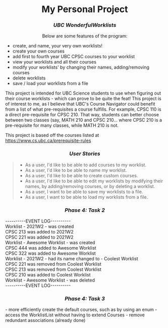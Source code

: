 
<h1 style="text-align:center">My Personal Project</h1>

<h3 style="text-align:center"> <em>UBC WonderfulWorklists</em></h3>

<center>Below are some features of the program:</center>

- create, and name, your very own worklists!
- create your own courses
- add first to fourth year UBC CPSC courses to your worklist
- view your worklists and all their courses
- modify your worklists' by changing their names, adding/removing courses
- delete worklists
- save / load your worklists from a file
 
 <p>This project is intended for UBC Science students to use when figuring out their
 course worklists - which can prove to be quite the feat! This project is of interest to me,
 as I believe that UBC's Course Navigator could benefit from a list of what pre-requisites a course fulfills.
 For example, CPSC 110 is a direct pre-requisite for CPSC 210. That way, students can better choose between
 two classes (say, MATH 210 and CPSC 210... where CPSC 210 is a pre-requisite for many classes,
 while MATH 210 is not.

This project is based off the courses listed at https://www.cs.ubc.ca/prerequisite-rules </p>

<h3 style="text-align:center"> <em>User Stories</em></h3>

> - As a user, I'd like to be able to add courses to my worklist.
> - As a user, I'd like to be able to name my worklist.
> - As a user, I'd like to be able to create custom courses.
> - As a user, I'd like to be able to edit my worklists by modifying their names, by adding/removing courses, 
> or by deleting a worklist.
> - As a user, I want to be able to save my worklists to a file.
> - As a user, I want to be able to load my worklists from a file.
> 
<h3><center><em>Phase 4: Task 2</em></center></h3>
----------EVENT LOG----------
<br>Worklist - 2021W2 - was created
<br>CPSC 213 was added to 2021W2
<br>CPSC 221 was added to 2021W2
<br>Worklist - Awesome Worklist - was created
<br>CPSC 444 was added to Awesome Worklist
<br>CPSC 322 was added to Awesome Worklist
<br>Worklist - 2021W2 - had its name changed to - Coolest Worklist
<br>CPSC 221 was removed from Coolest Worklist
<br>CPSC 213 was removed from Coolest Worklist
<br>CPSC 210 was added to Coolest Worklist
<br>Worklist - Awesome Worklist - was deleted
<br>----------EVENT LOG----------

<h3><center><em>Phase 4: Task 3</em></center></h3>
- more efficiently create the default courses, such as by using an enum
- access the WorklistList without having to extend Courses
- remove redundant associations (already done)

